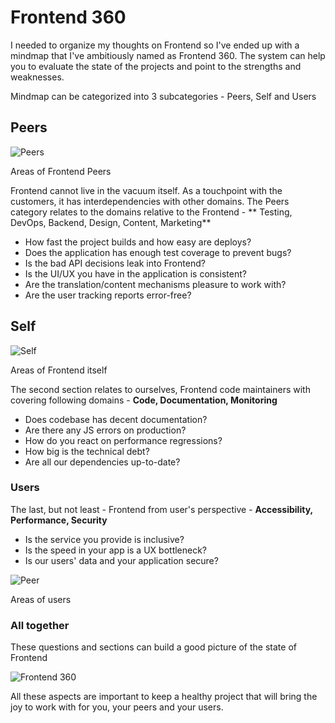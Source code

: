# Frontend 360

I needed to organize my thoughts on Frontend so I've ended up with a mindmap that I've ambitiously named as Frontend 360.
The system can help you to evaluate the state of the projects and point to the strengths and weaknesses.

Mindmap can be categorized into 3 subcategories - Peers, Self and Users

## Peers

![Peers](https://i.imgur.com/bVGauNK.png)
<figcaption>Areas of Frontend Peers</figcaption>

Frontend cannot live in the vacuum itself. As a touchpoint with the customers, it has interdependencies with other domains.
The Peers category relates to the domains relative to the Frontend - ** Testing, DevOps, Backend, Design, Content, Marketing**

* How fast the project builds and how easy are deploys?
* Does the application has enough test coverage to prevent bugs?
* Is the bad API decisions leak into Frontend?
* Is the UI/UX you have in the application is consistent?
* Are the translation/content mechanisms pleasure to work with?
* Are the user tracking reports error-free?

## Self

![Self](https://i.imgur.com/LqoYd3h.png)
<figcaption>Areas of Frontend itself</figcaption>

The second section relates to ourselves, Frontend code maintainers with covering following domains - **Code, Documentation, Monitoring**

* Does codebase has decent documentation?
* Are there any JS errors on production?
* How do you react on performance regressions?
* How big is the technical debt?
* Are all our dependencies up-to-date?

### Users
The last, but not least - Frontend from user's perspective - **Accessibility, Performance, Security**

* Is the service you provide is inclusive?
* Is the speed in your app is a UX bottleneck?
* Is our users' data and your application secure?

![Peer](https://i.imgur.com/b5R3jPJ.png)
<figcaption>Areas of users</figcaption>


### All together

These questions and sections can build a good picture of the state of Frontend

![Frontend 360](https://i.imgur.com/UWCuhtt.png)

All these aspects are important to keep a healthy project that will bring the joy to work with for you, your peers and your users.

